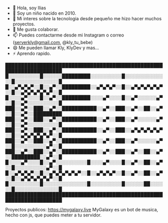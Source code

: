 - 👋 Hola, soy Ilias
- 👀 Soy un niño nacido en 2010.
- 🌱 Mi interes sobre la tecnologia desde pequeño me hizo hacer muchos proyectos.
- 💞️ Me gusta colaborar.
- 📫 Puedes contactarme desde mi Instagram o correo (serverkly@gmail.com, @kly_tu_bebe)
- 😄 Me pueden llamar Kly, KlyDev y mas...
- ⚡ Aprendo rapido.


████████████████████████████████████████████████████████████████████
█░░░░░░░░░░█░░░░░░█████████░░░░░░░░░░█░░░░░░░░░░░░░░█░░░░░░░░░░░░░░█
█░░▄▀▄▀▄▀░░█░░▄▀░░█████████░░▄▀▄▀▄▀░░█░░▄▀▄▀▄▀▄▀▄▀░░█░░▄▀▄▀▄▀▄▀▄▀░░█
█░░░░▄▀░░░░█░░▄▀░░█████████░░░░▄▀░░░░█░░▄▀░░░░░░▄▀░░█░░▄▀░░░░░░░░░░█
███░░▄▀░░███░░▄▀░░███████████░░▄▀░░███░░▄▀░░██░░▄▀░░█░░▄▀░░█████████
███░░▄▀░░███░░▄▀░░███████████░░▄▀░░███░░▄▀░░░░░░▄▀░░█░░▄▀░░░░░░░░░░█
███░░▄▀░░███░░▄▀░░███████████░░▄▀░░███░░▄▀▄▀▄▀▄▀▄▀░░█░░▄▀▄▀▄▀▄▀▄▀░░█
███░░▄▀░░███░░▄▀░░███████████░░▄▀░░███░░▄▀░░░░░░▄▀░░█░░░░░░░░░░▄▀░░█
███░░▄▀░░███░░▄▀░░███████████░░▄▀░░███░░▄▀░░██░░▄▀░░█████████░░▄▀░░█
█░░░░▄▀░░░░█░░▄▀░░░░░░░░░░█░░░░▄▀░░░░█░░▄▀░░██░░▄▀░░█░░░░░░░░░░▄▀░░█
█░░▄▀▄▀▄▀░░█░░▄▀▄▀▄▀▄▀▄▀░░█░░▄▀▄▀▄▀░░█░░▄▀░░██░░▄▀░░█░░▄▀▄▀▄▀▄▀▄▀░░█
█░░░░░░░░░░█░░░░░░░░░░░░░░█░░░░░░░░░░█░░░░░░██░░░░░░█░░░░░░░░░░░░░░█
████████████████████████████████████████████████████████████████████

Proyectos publicos:
https://mygalaxy.live
MyGalaxy es un bot de musica, hecho con js, que puedes meter a tu servidor.
